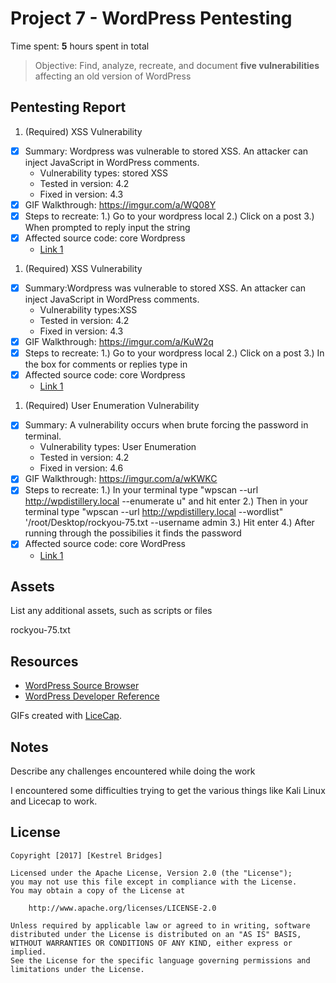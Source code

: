 # Project 7 - WordPress Pentesting

Time spent: **5** hours spent in total

> Objective: Find, analyze, recreate, and document **five vulnerabilities** affecting an old version of WordPress

## Pentesting Report

1. (Required) XSS Vulnerability
  - [X] Summary: Wordpress was vulnerable to stored XSS. An attacker can inject JavaScript in WordPress comments.
    - Vulnerability types: stored XSS
    - Tested in version: 4.2
    - Fixed in version: 4.3
  - [X] GIF Walkthrough: https://imgur.com/a/WQ08Y
  - [X] Steps to recreate: 
	1.) Go to your wordpress local 
	2.) Click on a post
	3.) When prompted to reply input the string <a title='x onmouseover=alert(unescape(/hello%20world/.source)) style=position:absolute;left:0;top:0;width:5000px;height:5000px  AAAAAAAAAAAA...[64 kb]..AAA'></a> 
  - [X] Affected source code: core Wordpress
    - [Link 1](https://core.trac.wordpress.org/browser/tags/version/src/source_file.php)
1. (Required) XSS Vulnerability
  - [X] Summary:Wordpress was vulnerable to stored XSS. An attacker can inject JavaScript in WordPress comments. 
    - Vulnerability types:XSS
    - Tested in version: 4.2
    - Fixed in version: 4.3
  - [X] GIF Walkthrough: https://imgur.com/a/KuW2q
  - [X] Steps to recreate: 
	1.) Go to your wordpress local
	2.) Click on a post
	3.) In the box for comments or replies type in <script>alert('XSS');</script>
  - [X] Affected source code: core Wordpress
    - [Link 1](https://core.trac.wordpress.org/browser/tags/version/src/source_file.php)
1. (Required) User Enumeration Vulnerability
  - [X] Summary: A vulnerability occurs when brute forcing the password in terminal.
    - Vulnerability types: User Enumeration
    - Tested in version: 4.2
    - Fixed in version: 4.6
  - [X] GIF Walkthrough: https://imgur.com/a/wKWKC
  - [X] Steps to recreate: 
	1.) In your terminal type "wpscan --url http://wpdistillery.local --enumerate u" and hit enter
	2.) Then in your terminal type "wpscan --url http://wpdistillery.local --wordlist" '/root/Desktop/rockyou-75.txt --username admin
	3.) Hit enter
	4.) After running through the possibilies it finds the password
  - [X] Affected source code: core WordPress
    - [Link 1](https://core.trac.wordpress.org/browser/tags/version/src/source_file.php)

## Assets

List any additional assets, such as scripts or files

rockyou-75.txt

## Resources

- [WordPress Source Browser](https://core.trac.wordpress.org/browser/)
- [WordPress Developer Reference](https://developer.wordpress.org/reference/)

GIFs created with [LiceCap](http://www.cockos.com/licecap/).

## Notes

Describe any challenges encountered while doing the work

I encountered some difficulties trying to get the various things like Kali Linux and Licecap to work. 


## License

    Copyright [2017] [Kestrel Bridges]

    Licensed under the Apache License, Version 2.0 (the "License");
    you may not use this file except in compliance with the License.
    You may obtain a copy of the License at

        http://www.apache.org/licenses/LICENSE-2.0

    Unless required by applicable law or agreed to in writing, software
    distributed under the License is distributed on an "AS IS" BASIS,
    WITHOUT WARRANTIES OR CONDITIONS OF ANY KIND, either express or implied.
    See the License for the specific language governing permissions and
    limitations under the License.
